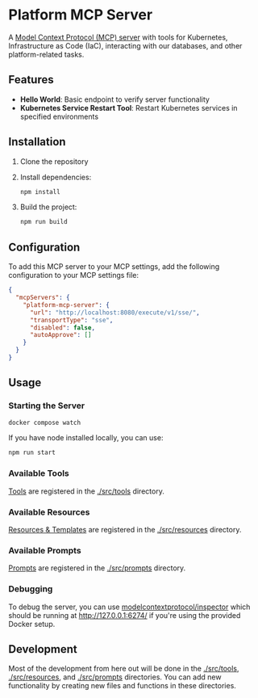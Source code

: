 # Platform MCP Server

A [Model Context Protocol (MCP) server](https://modelcontextprotocol.io/introduction) with tools for Kubernetes, Infrastructure as Code (IaC), interacting with our databases, and other platform-related tasks.

## Features

- **Hello World**: Basic endpoint to verify server functionality
- **Kubernetes Service Restart Tool**: Restart Kubernetes services in specified environments

## Installation

1. Clone the repository
2. Install dependencies:

    ```sh
    npm install
    ```

3. Build the project:

    ```sh
    npm run build
    ```

## Configuration

To add this MCP server to your MCP settings, add the following configuration to your MCP settings file:

```json
{
  "mcpServers": {
    "platform-mcp-server": {
      "url": "http://localhost:8080/execute/v1/sse/",
      "transportType": "sse",
      "disabled": false,
      "autoApprove": []
    }
  }
}
```

## Usage

### Starting the Server

```sh
docker compose watch
```

If you have node installed locally, you can use:

```sh
npm run start
```

### Available Tools

[Tools](https://modelcontextprotocol.io/docs/concepts/tools) are registered in the [./src/tools](./src/tools) directory.

### Available Resources

[Resources & Templates](https://modelcontextprotocol.io/docs/concepts/resources) are registered in the [./src/resources](./src/resources) directory.

### Available Prompts

[Prompts](https://modelcontextprotocol.io/docs/concepts/prompts) are registered in the [./src/prompts](./src/prompts) directory.

### Debugging

To debug the server, you can use [modelcontextprotocol/inspector](https://github.com/modelcontextprotocol/inspector) which should be running at <http://127.0.0.1:6274/> if you're using the provided Docker setup.

## Development

Most of the development from here out will be done in the [./src/tools](./src/tools), [./src/resources](./src/resources), and [./src/prompts](./src/prompts) directories. You can add new functionality by creating new files and functions in these directories.
